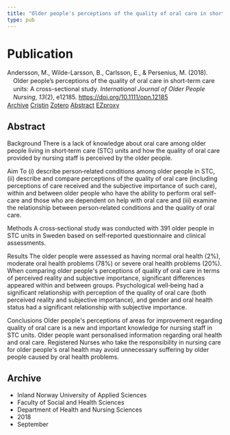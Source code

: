 ```yaml
---
title: "Older people's perceptions of the quality of oral care in short-term care units: A cross-sectional study"
type: pub
---
```

<h1>Publication</h1>
<article id="csl-bib-container-7CA9CPBE" class="csl-bib-container">
  <div class="csl-bib-body" style="line-height: 1.35; padding-left: 1em; text-indent:-1em;">
  <div class="csl-entry">Andersson, M., Wilde-Larsson, B., Carlsson, E., &amp; Persenius, M. (2018). Older people&#x2019;s perceptions of the quality of oral care in short-term care units: A cross-sectional study. <i>International Journal of Older People Nursing</i>, <i>13</i>(2), e12185. <a href="https://doi.org/10.1111/opn.12185">https://doi.org/10.1111/opn.12185</a></div>
</div>
  <div class="csl-bib-buttons">
    <a href="#taxonomy-article-7CA9CPBE" class="csl-bib-button">Archive</a>
    <a href="https://app.cristin.no/results/show.jsf?id=1608202" alt="Cristin URL" class="csl-bib-button">Cristin</a>
    <a href="http://zotero.org/groups/5022929/items/7CA9CPBE" alt="Zotero URL" class="csl-bib-button">Zotero</a>
    <a href="#abstract-article-7CA9CPBE" class="csl-bib-button">Abstract</a>
    <a href="http://ezproxy.inn.no/login?url=https://doi.org/10.1111/opn.12185" class="csl-bib-button">EZproxy</a>
  </div>
  <div id="csl-bib-meta-container-7CA9CPBE"></div>
</article>
<div id="csl-bib-meta-7CA9CPBE" class="csl-bib-meta">
  <article id="abstract-article-7CA9CPBE" class="abstract-article">
    <h1>Abstract</h1>
    Background 
There is a lack of knowledge about oral care among older people living in short‐term care (STC) units and how the quality of oral care provided by nursing staff is perceived by the older people. 
 
Aim 
To (i) describe person‐related conditions among older people in STC, (ii) describe and compare perceptions of the quality of oral care (including perceptions of care received and the subjective importance of such care), within and between older people who have the ability to perform oral self‐care and those who are dependent on help with oral care and (iii) examine the relationship between person‐related conditions and the quality of oral care. 
 
Methods 
A cross‐sectional study was conducted with 391 older people in STC units in Sweden based on self‐reported questionnaire and clinical assessments. 
 
Results 
The older people were assessed as having normal oral health (2%), moderate oral health problems (78%) or severe oral health problems (20%). When comparing older people's perceptions of quality of oral care in terms of perceived reality and subjective importance, significant differences appeared within and between groups. Psychological well‐being had a significant relationship with perception of the quality of oral care (both perceived reality and subjective importance), and gender and oral health status had a significant relationship with subjective importance. 
 
Conclusions 
Older people's perceptions of areas for improvement regarding quality of oral care is a new and important knowledge for nursing staff in STC units. Older people want personalised information regarding oral health and oral care. Registered Nurses who take the responsibility in nursing care for older people's oral health may avoid unnecessary suffering by older people caused by oral health problems.
  </article>
  <article id="taxonomy-article-7CA9CPBE" class="taxonomy-article">
    <h1>Archive</h1>
    <ul>
      <li>Inland Norway University of Applied Sciences</li>
      <li>Faculty of Social and Health Sciences</li>
      <li>Department of Health and Nursing Sciences</li>
      <li>2018</li>
      <li>September</li>
    </ul>
  </article>
</div>
